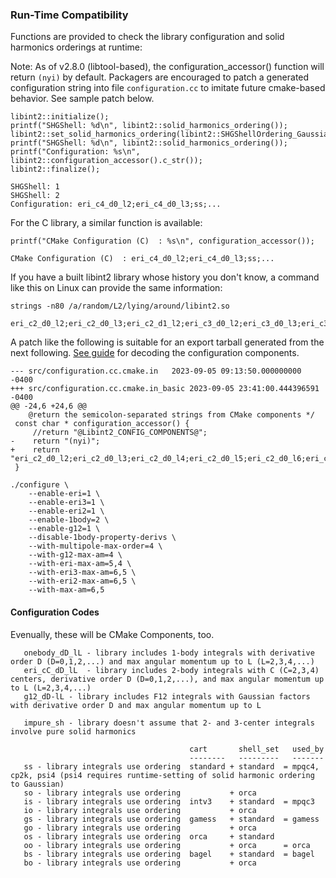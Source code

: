 ### Run-Time Compatibility

Functions are provided to check the library configuration and solid harmonics orderings at runtime:

Note: As of v2.8.0 (libtool-based), the configuration_accessor() function will return `(nyi)` by default.
  Packagers are encouraged to patch a generated configuration string into file `configuration.cc` to
  imitate future cmake-based behavior. See sample patch below.

```
libint2::initialize();
printf("SHGShell: %d\n", libint2::solid_harmonics_ordering());
libint2::set_solid_harmonics_ordering(libint2::SHGShellOrdering_Gaussian);
printf("SHGShell: %d\n", libint2::solid_harmonics_ordering());
printf("Configuration: %s\n", libint2::configuration_accessor().c_str());
libint2::finalize();
```
```
SHGShell: 1
SHGShell: 2
Configuration: eri_c4_d0_l2;eri_c4_d0_l3;ss;...
```

For the C library, a similar function is available:

```
printf("CMake Configuration (C)  : %s\n", configuration_accessor());
```
```
CMake Configuration (C)  : eri_c4_d0_l2;eri_c4_d0_l3;ss;...
```

If you have a built libint2 library whose history you don't know, a command like this on Linux can provide the same information:

```
strings -n80 /a/random/L2/lying/around/libint2.so
```
```
eri_c2_d0_l2;eri_c2_d0_l3;eri_c2_d1_l2;eri_c3_d0_l2;eri_c3_d0_l3;eri_c3_d1_l2;eri_c4_d0_l2;eri_c4_d1_l2;impure_sh;onebody_d0_l2;onebody_d0_l3;onebody_d1_l2;ss
```

A patch like the following is suitable for an export tarball generated from the next following.
[See guide](#configuration-codes) for decoding the configuration components.

```
--- src/configuration.cc.cmake.in   2023-09-05 09:13:50.000000000 -0400
+++ src/configuration.cc.cmake.in_basic 2023-09-05 23:41:00.444396591 -0400
@@ -24,6 +24,6 @@
    @return the semicolon-separated strings from CMake components */
 const char * configuration_accessor() {
     //return "@Libint2_CONFIG_COMPONENTS@";
-    return "(nyi)";
+    return "eri_c2_d0_l2;eri_c2_d0_l3;eri_c2_d0_l4;eri_c2_d0_l5;eri_c2_d0_l6;eri_c2_d1_l2;eri_c2_d1_l3;eri_c2_d1_l4;eri_c2_d1_l5;eri_c3_d0_l2;eri_c3_d0_l3;eri_c3_d0_l4;eri_c3_d0_l5;eri_c3_d0_l6;eri_c3_d1_l2;eri_c3_d1_l3;eri_c3_d1_l4;eri_c3_d1_l5;eri_c4_d0_l2;eri_c4_d0_l3;eri_c4_d0_l4;eri_c4_d0_l5;eri_c4_d1_l2;eri_c4_d1_l3;eri_c4_d1_l4;g12_d0_l2;g12_d0_l3;g12_d0_l4;g12_d1_l2;g12_d1_l3;g12_d1_l4;impure_sh;onebody_d0_l2;onebody_d0_l3;onebody_d0_l4;onebody_d0_l5;onebody_d0_l6;onebody_d1_l2;onebody_d1_l3;onebody_d1_l4;onebody_d1_l5;onebody_d2_l2;onebody_d2_l3;onebody_d2_l4;ss";
 }
```
```
./configure \
    --enable-eri=1 \
    --enable-eri3=1 \
    --enable-eri2=1 \
    --enable-1body=2 \
    --enable-g12=1 \
    --disable-1body-property-derivs \
    --with-multipole-max-order=4 \
    --with-g12-max-am=4 \
    --with-eri-max-am=5,4 \
    --with-eri3-max-am=6,5 \
    --with-eri2-max-am=6,5 \
    --with-max-am=6,5
```

#### Configuration Codes

Evenually, these will be CMake Components, too.

```
   onebody_dD_lL - library includes 1-body integrals with derivative order D (D=0,1,2,...) and max angular momentum up to L (L=2,3,4,...)
   eri_cC_dD_lL  - library includes 2-body integrals with C (C=2,3,4) centers, derivative order D (D=0,1,2,...), and max angular momentum up to L (L=2,3,4,...)
   g12_dD-lL - library includes F12 integrals with Gaussian factors with derivative order D and max angular momentum up to L

   impure_sh - library doesn't assume that 2- and 3-center integrals involve pure solid harmonics

                                        cart       shell_set   used_by
                                        --------   ---------   -------
   ss - library integrals use ordering  standard + standard  = mpqc4, cp2k, psi4 (psi4 requires runtime-setting of solid harmonic ordering to Gaussian)
   so - library integrals use ordering           + orca
   is - library integrals use ordering  intv3    + standard  = mpqc3
   io - library integrals use ordering           + orca
   gs - library integrals use ordering  gamess   + standard  = gamess
   go - library integrals use ordering           + orca
   os - library integrals use ordering  orca     + standard
   oo - library integrals use ordering           + orca      = orca
   bs - library integrals use ordering  bagel    + standard  = bagel
   bo - library integrals use ordering           + orca
```
